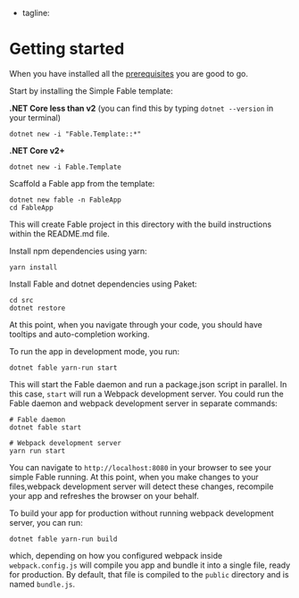 - tagline: 

# Getting started

When you have installed all the [prerequisites](prerequisites.html) you are good to go.

Start by installing the Simple Fable template:

**.NET Core less than v2** (you can find this by typing ```dotnet --version``` in your terminal)

```shell
dotnet new -i "Fable.Template::*"
```

**.NET Core v2+** 

```shell
dotnet new -i Fable.Template
```

Scaffold a Fable app from the template:

```shell
dotnet new fable -n FableApp
cd FableApp
```

This will create Fable project in this directory with the build instructions within the README.md file.

Install npm dependencies using yarn:

```shell
yarn install
```

Install Fable and dotnet dependencies using Paket:

```shell
cd src
dotnet restore
```

At this point, when you navigate through your code, you should have tooltips and auto-completion working.

To run the app in development mode, you run:

```shell
dotnet fable yarn-run start
```

This will start the Fable daemon and run a package.json script in parallel. In this case, `start` will run a Webpack development server. You could run the Fable daemon and webpack development server in separate commands:

```shell
# Fable daemon
dotnet fable start

# Webpack development server
yarn run start
```

You can navigate to `http://localhost:8080` in your browser to see your simple Fable running. At this point, when you make changes to your files,webpack development server will detect these changes, recompile your app and refreshes the browser on your behalf.

To build your app for production without running webpack development server, you can run:

```shell
dotnet fable yarn-run build
```

which, depending on how you configured webpack inside `webpack.config.js` will compile you app and bundle it into a single file, ready for production. By default, that file is compiled to the `public` directory and is named `bundle.js`.
